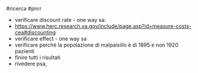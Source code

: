 #ricerca #pnrr 
- verificare discount rate - one way sa:
- https://www.herc.research.va.gov/include/page.asp?id=measure-costs-cea#discounting 
- verificare effect - one way sa
- verificare perchè la popolazione di malpaisillo è di 1895 e non 1920 pazienti
- finire tutti i risultati 
- rivedere psa, 